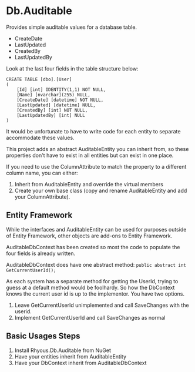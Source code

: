 # Db.Auditable

Provides simple auditable values for a database table.

* CreateDate
* LastUpdated
* CreatedBy
* LastUpdatedBy

Look at the last four fields in the table structure below:

```
CREATE TABLE [dbo].[User]
(
	[Id] [int] IDENTITY(1,1) NOT NULL,
	[Name] [nvarchar](255) NULL,
	[CreateDate] [datetime] NOT NULL,
	[LastUpdated] [datetime] NULL,
	[CreatedBy] [int] NOT NULL,
	[LastUpdatedBy] [int] NULL
)
```

It would be unfortunate to have to write code for each entity to separate accommodate these values.

This project adds an abstract AuditableEntity  you can inherit from, so these properties don't have to exist in all entities but can exist in one place.

If you need to use the ColumnAttribute to match the property to a different column name, you can either:
1. Inherit from AuditableEntity and override the virtual members
2. Create your own base class (copy and rename AuditableEntity and add your ColumnAttribute).

## Entity Framework
While the interfaces and AuditableEntity can be used for purposes outside of Entity Framework, other objects are add-ons to Entity Framework. 

AuditableDbContext has been created so most the code to populate the four fields is already written. 

AuditableDbContext does have one abstract method: ```public abstract int GetCurrentUserId();```

As each system has a separate method for getting the UserId, trying to guess at a default method would be foolhardy. So how the DbContext knows the current user id is up to the implementor. You have two options.
1. Leave GetCurrentUserId unimplemented and call SaveChanges with the userid.
2. Implement GetCurrentUserId and call SaveChanges as normal

## Basic Usages Steps
1. Install Rhyous.Db.Auditable from NuGet
2. Have your entities inherit from AuditableEntity
3. Have your DbContext inherit from AuditableDbContext





